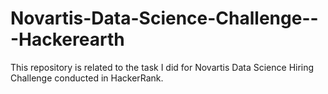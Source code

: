 # Novartis-Data-Science-Challenge---Hackerearth
This repository is related to the task I did for Novartis Data Science Hiring Challenge conducted in HackerRank.
